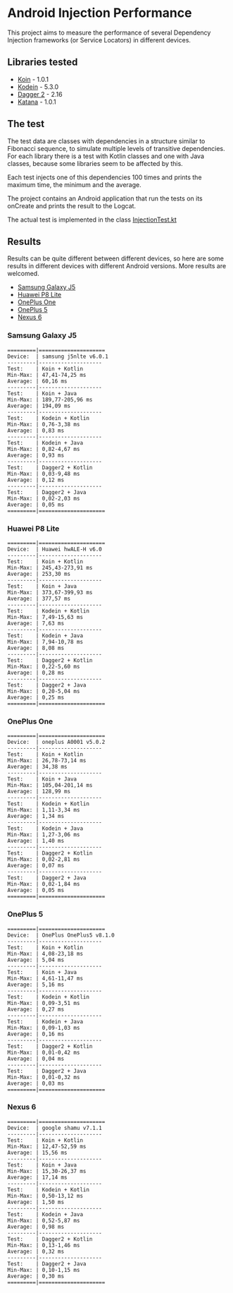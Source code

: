 # Android Injection Performance

This project aims to measure the performance of several Dependency Injection frameworks (or Service Locators) in different devices.

## Libraries tested
- [Koin](https://insert-koin.io/) - 1.0.1
- [Kodein](http://kodein.org/Kodein-DI/) - 5.3.0
- [Dagger 2](https://google.github.io/dagger/) - 2.16
- [Katana](https://github.com/rewe-digital-incubator/katana/) - 1.0.1

## The test
The test data are classes with dependencies in a structure similar to Fibonacci sequence, to simulate multiple levels of transitive dependencies.
For each library there is a test with Kotlin classes and one with Java classes, because some libraries seem to be affected by this.

Each test injects one of this dependencies 100 times and prints the maximum time, the minimum and the average.

The project contains an Android application that run the tests on its onCreate and prints the result to the Logcat.

The actual test is implemented in the class [InjectionTest.kt](https://github.com/Sloy/android-dependency-injection-performance/blob/master/app/src/main/java/com/sloydev/dependencyinjectionperformance/InjectionTest.kt)

## Results
Results can be quite different between different devices, so here are some results in different devices with different Android versions. More results are welcomed.

- [Samsung Galaxy J5](#samsung-galaxy-j5)
- [Huawei P8 Lite](#huawei-p8-lite)
- [OnePlus One](#oneplus-one)
- [OnePlus 5](#huawei-p8-lite)
- [Nexus 6](#nexus-6)

### Samsung Galaxy J5
```
=========|=====================
Device:  | samsung j5nlte v6.0.1
---------|--------------------
Test:    | Koin + Kotlin
Min-Max: | 47,41-74,25 ms
Average: | 60,16 ms
---------|--------------------
Test:    | Koin + Java
Min-Max: | 189,77-205,96 ms
Average: | 194,09 ms
---------|--------------------
Test:    | Kodein + Kotlin
Min-Max: | 0,76-3,38 ms
Average: | 0,83 ms
---------|--------------------
Test:    | Kodein + Java
Min-Max: | 0,82-4,67 ms
Average: | 0,93 ms
---------|--------------------
Test:    | Dagger2 + Kotlin
Min-Max: | 0,03-9,48 ms
Average: | 0,12 ms
---------|--------------------
Test:    | Dagger2 + Java
Min-Max: | 0,02-2,03 ms
Average: | 0,05 ms
=========|=====================
```

### Huawei P8 Lite
```
=========|=====================
Device:  | Huawei hwALE-H v6.0
---------|--------------------
Test:    | Koin + Kotlin
Min-Max: | 245,43-273,91 ms
Average: | 253,30 ms
---------|--------------------
Test:    | Koin + Java
Min-Max: | 373,67-399,93 ms
Average: | 377,57 ms
---------|--------------------
Test:    | Kodein + Kotlin
Min-Max: | 7,49-15,63 ms
Average: | 7,63 ms
---------|--------------------
Test:    | Kodein + Java
Min-Max: | 7,94-10,78 ms
Average: | 8,08 ms
---------|--------------------
Test:    | Dagger2 + Kotlin
Min-Max: | 0,22-5,60 ms
Average: | 0,28 ms
---------|--------------------
Test:    | Dagger2 + Java
Min-Max: | 0,20-5,04 ms
Average: | 0,25 ms
=========|=====================
```

### OnePlus One
```
=========|=====================
Device:  | oneplus A0001 v5.0.2
---------|--------------------
Test:    | Koin + Kotlin
Min-Max: | 26,78-73,14 ms
Average: | 34,38 ms
---------|--------------------
Test:    | Koin + Java
Min-Max: | 105,04-201,14 ms
Average: | 128,99 ms
---------|--------------------
Test:    | Kodein + Kotlin
Min-Max: | 1,11-3,34 ms
Average: | 1,34 ms
---------|--------------------
Test:    | Kodein + Java
Min-Max: | 1,27-3,06 ms
Average: | 1,40 ms
---------|--------------------
Test:    | Dagger2 + Kotlin
Min-Max: | 0,02-2,81 ms
Average: | 0,07 ms
---------|--------------------
Test:    | Dagger2 + Java
Min-Max: | 0,02-1,84 ms
Average: | 0,05 ms
=========|=====================
```

### OnePlus 5
```
=========|=====================
Device:  | OnePlus OnePlus5 v8.1.0
---------|--------------------
Test:    | Koin + Kotlin
Min-Max: | 4,08-23,18 ms
Average: | 5,04 ms
---------|--------------------
Test:    | Koin + Java
Min-Max: | 4,61-11,47 ms
Average: | 5,16 ms
---------|--------------------
Test:    | Kodein + Kotlin
Min-Max: | 0,09-3,51 ms
Average: | 0,27 ms
---------|--------------------
Test:    | Kodein + Java
Min-Max: | 0,09-1,03 ms
Average: | 0,16 ms
---------|--------------------
Test:    | Dagger2 + Kotlin
Min-Max: | 0,01-0,42 ms
Average: | 0,04 ms
---------|--------------------
Test:    | Dagger2 + Java
Min-Max: | 0,01-0,32 ms
Average: | 0,03 ms
=========|=====================
```

### Nexus 6
```
=========|=====================
Device:  | google shamu v7.1.1
---------|--------------------
Test:    | Koin + Kotlin
Min-Max: | 12,47-52,59 ms
Average: | 15,56 ms
---------|--------------------
Test:    | Koin + Java
Min-Max: | 15,30-26,37 ms
Average: | 17,14 ms
---------|--------------------
Test:    | Kodein + Kotlin
Min-Max: | 0,50-13,12 ms
Average: | 1,50 ms
---------|--------------------
Test:    | Kodein + Java
Min-Max: | 0,52-5,87 ms
Average: | 0,98 ms
---------|--------------------
Test:    | Dagger2 + Kotlin
Min-Max: | 0,13-1,46 ms
Average: | 0,32 ms
---------|--------------------
Test:    | Dagger2 + Java
Min-Max: | 0,10-1,15 ms
Average: | 0,30 ms
=========|=====================
```
